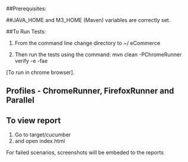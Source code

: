 ##Prerequisites:

##JAVA_HOME and M3_HOME (Maven) variables are correctly set.

##To Run Tests:

1. From the command line change directory to ~/
eCommerce

2. Then run the tests using the command: mvn clean -PChromeRunner verify -e -fae 

[To run in chrome browser].

## Profiles - ChromeRunner, FirefoxRunner and Parallel

## To view report 
1. Go to target/cucumber
2. and open index.html

For failed scenarios, screenshots will be embeded to the reports
